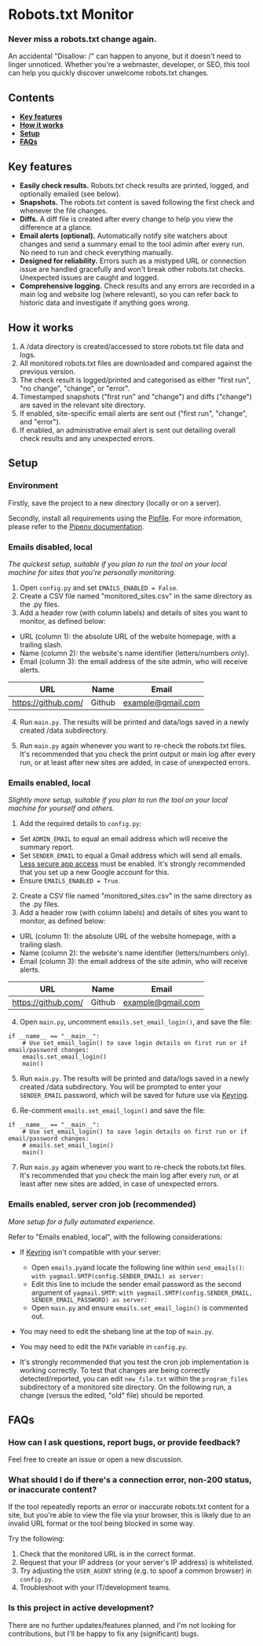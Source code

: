 # Robots.txt Monitor
### Never miss a robots.txt change again.
An accidental "Disallow: /" can happen to anyone, but it doesn't need to linger unnoticed.
Whether you're a webmaster, developer, or SEO, this tool can help you quickly discover unwelcome robots.txt changes.

## Contents
- **[Key features](#key-features)**
- **[How it works](#how-it-works)**
- **[Setup](#setup)**
- **[FAQs](#faqs)**

## Key features
- **Easily check results.** Robots.txt check results are printed, logged, and optionally emailed (see below).
- **Snapshots.** The robots.txt content is saved following the first check and whenever the file changes. 
- **Diffs.** A diff file is created after every change to help you view the difference at a glance. 
- **Email alerts (optional).** Automatically notify site watchers about changes and send a summary email to the tool admin after every run. No need to run and check everything manually.
- **Designed for reliability.** Errors such as a mistyped URL or connection issue are handled gracefully and won't break other robots.txt checks. Unexpected issues are caught and logged.
- **Comprehensive logging.** Check results and any errors are recorded in a main log and website log (where relevant), so you can refer back to historic data and investigate if anything goes wrong.

## How it works
1. A /data directory is created/accessed to store robots.txt file data and logs.
2. All monitored robots.txt files are downloaded and compared against the previous version.
3. The check result is logged/printed and categorised as either "first run", "no change", "change", or "error".
4. Timestamped snapshots ("first run" and "change") and diffs ("change") are saved in the relevant site directory.
5. If enabled, site-specific email alerts are sent out ("first run", "change", and "error").
6. If enabled, an administrative email alert is sent out detailing overall check results and any unexpected errors.


## Setup

### Environment
Firstly, save the project to a new directory (locally or on a server).

Secondly, install all requirements using the [Pipfile](/Pipfile). For more information, please refer to the [Pipenv documentation](https://pipenv.pypa.io/en/latest/).


### Emails disabled, local
*The quickest setup, suitable if you plan to run the tool on your local machine for sites that you're personally monitoring.*
1. Open `config.py` and set `EMAILS_ENABLED = False`.
2. Create a CSV file named "monitored_sites.csv" in the same directory as the .py files.
3. Add a header row (with column labels) and details of sites you want to monitor, as defined below:
- URL (column 1): the absolute URL of the website homepage, with a trailing slash.
- Name (column 2): the website's name identifier (letters/numbers only).
- Email (column 3): the email address of the site admin, who will receive alerts.

URL | Name | Email
----|------|-----
https://github.com/ | Github | example@gmail.com

4. Run `main.py`. The results will be printed and data/logs saved in a newly created /data subdirectory. 
   
5. Run `main.py` again whenever you want to re-check the robots.txt files. It's recommended that you check the print output or main log after every run, or at least after new sites are added, in case of unexpected errors.

### Emails enabled, local
*Slightly more setup, suitable if you plan to run the tool on your local machine for yourself and others.*
1. Add the required details to `config.py`:
- Set `ADMIN_EMAIL` to equal an email address which will receive the summary report.
- Set `SENDER_EMAIL` to equal a Gmail address which will send all emails. [Less secure app access](https://support.google.com/accounts/answer/6010255) must be enabled. It's strongly recommended that you set up a new Google account for this. 
- Ensure `EMAILS_ENABLED = True`.
2. Create a CSV file named "monitored_sites.csv" in the same directory as the .py files.
3. Add a header row (with column labels) and details of sites you want to monitor, as defined below:
- URL (column 1): the absolute URL of the website homepage, with a trailing slash.
- Name (column 2): the website's name identifier (letters/numbers only).
- Email (column 3): the email address of the site admin, who will receive alerts.

URL | Name | Email
----|------|-----
https://github.com/ | Github | example@gmail.com

4. Open `main.py`, uncomment `emails.set_email_login()`, and save the file:
```
if __name__ == "__main__":
    # Use set_email_login() to save login details on first run or if email/password changes:
    emails.set_email_login()
    main()
```

5. Run `main.py`. The results will be printed and data/logs saved in a newly created /data subdirectory. You will be prompted to enter your `SENDER_EMAIL` password, which will be saved for future use via [Keyring](https://pypi.org/project/keyring/).
   
6. Re-comment `emails.set_email_login()` and save the file:
```
if __name__ == "__main__":
    # Use set_email_login() to save login details on first run or if email/password changes:
    # emails.set_email_login()
    main()
```

7. Run `main.py` again whenever you want to re-check the robots.txt files. It's recommended that you check the main log after every run, or at least after new sites are added, in case of unexpected errors.

### Emails enabled, server cron job (recommended)
*More setup for a fully automated experience.*

Refer to "Emails enabled, local", with the following considerations:
- If [Keyring](https://pypi.org/project/keyring/) isn't compatible with your server: 
    - Open `emails.py`and locate the following line within `send_emails()`: `with yagmail.SMTP(config.SENDER_EMAIL) as server:`
    - Edit this line to include the sender email password as the second argument of `yagmail.SMTP`: `with yagmail.SMTP(config.SENDER_EMAIL, SENDER_EMAIL_PASSWORD) as server:`
    - Open `main.py` and ensure `emails.set_email_login()` is commented out.
    
- You may need to edit the shebang line at the top of `main.py`.
- You may need to edit the `PATH` variable in `config.py`.
- It's strongly recommended that you test the cron job implementation is working correctly. To test that changes are being correctly detected/reported, you can edit `new_file.txt` within the `program_files` subdirectory of a monitored site directory. On the following run, a change (versus the edited, "old" file) should be reported.


## FAQs

### How can I ask questions, report bugs, or provide feedback?
Feel free to create an issue or open a new discussion.

### What should I do if there's a connection error, non-200 status, or inaccurate content?
If the tool repeatedly reports an error or inaccurate robots.txt content for a site, but you're able to view the file via your browser, this is likely due to an invalid URL format or the tool being blocked in some way. 

Try the following: 
1. Check that the monitored URL is in the correct format.
2. Request that your IP address (or your server's IP address) is whitelisted.
3. Try adjusting the `USER_AGENT` string (e.g. to spoof a common browser) in `config.py`.
4. Troubleshoot with your IT/development teams.

### Is this project in active development?
There are no further updates/features planned, and I'm not looking for contributions, but I'll be happy to fix any (significant) bugs.
